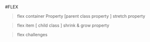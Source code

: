 #FLEX
> flex container Property [parent class property ]
stretch property




> flex item [ child class ]
shrink & grow property


> flex challenges
